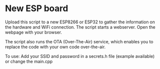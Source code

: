 # New ESP board

Upload this script to a new ESP8266 or ESP32 to gather the information on the hardware and WiFi connection.
The script starts a webserver. Open the webpage with your browser.

The script also runs the OTA (Over-The-Air) service, which enables you to replace the code with your own code over-the-air.

To use: Add your SSID and password in a secrets.h file (example available) or change the main.cpp
